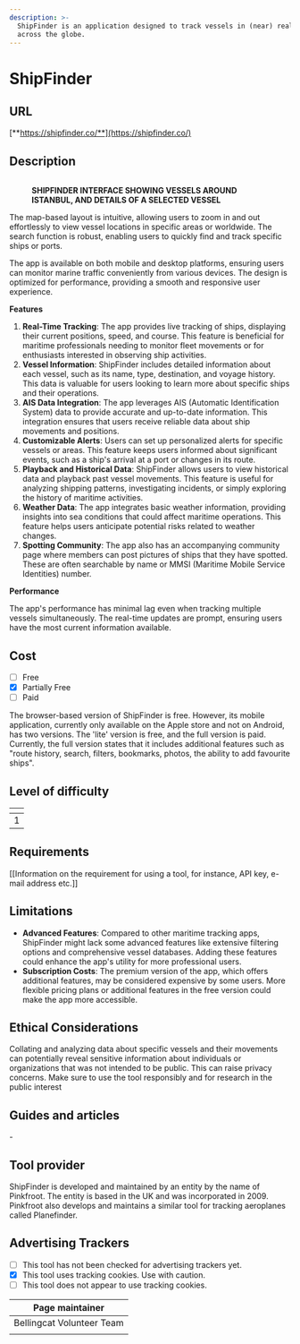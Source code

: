 ```yaml
---
description: >-
  ShipFinder is an application designed to track vessels in (near) real-time
  across the globe.
---
```


# ShipFinder

## URL

[**https://shipfinder.co/**](https://shipfinder.co/)

## Description

<figure><img src=".gitbook/assets/shipfinderinterface.JPG" alt=""><figcaption><p><strong>SHIPFINDER INTERFACE SHOWING VESSELS AROUND ISTANBUL, AND DETAILS OF A SELECTED VESSEL</strong></p></figcaption></figure>

The map-based layout is intuitive, allowing users to zoom in and out effortlessly to view vessel locations in specific areas or worldwide. The search function is robust, enabling users to quickly find and track specific ships or ports.

The app is available on both mobile and desktop platforms, ensuring users can monitor marine traffic conveniently from various devices. The design is optimized for performance, providing a smooth and responsive user experience.

**Features**

1. **Real-Time Tracking**: The app provides live tracking of ships, displaying their current positions, speed, and course. This feature is beneficial for maritime professionals needing to monitor fleet movements or for enthusiasts interested in observing ship activities.
2. **Vessel Information**: ShipFinder includes detailed information about each vessel, such as its name, type, destination, and voyage history. This data is valuable for users looking to learn more about specific ships and their operations.
3. **AIS Data Integration**: The app leverages AIS (Automatic Identification System) data to provide accurate and up-to-date information. This integration ensures that users receive reliable data about ship movements and positions.
4. **Customizable Alerts**: Users can set up personalized alerts for specific vessels or areas. This feature keeps users informed about significant events, such as a ship's arrival at a port or changes in its route.
5. **Playback and Historical Data**: ShipFinder allows users to view historical data and playback past vessel movements. This feature is useful for analyzing shipping patterns, investigating incidents, or simply exploring the history of maritime activities.
6. **Weather Data**: The app integrates basic weather information, providing insights into sea conditions that could affect maritime operations. This feature helps users anticipate potential risks related to weather changes.
7. **Spotting Community**: The app also has an accompanying community page where members can post pictures of ships that they have spotted. These are often searchable by name or MMSI (Maritime Mobile Service Identities) number.&#x20;

**Performance**

The app's performance has minimal lag even when tracking multiple vessels simultaneously. The real-time updates are prompt, ensuring users have the most current information available.

## Cost

* [ ] Free
* [x] Partially Free
* [ ] Paid

The browser-based version of ShipFinder is free. However, its mobile application, currently only available on the Apple store and not on Android, has two versions. The 'lite' version is free, and the full version is paid. Currently, the full version states that it includes additional features such as "route history, search, filters, bookmarks, photos, the ability to add favourite ships".&#x20;

## Level of difficulty

<table><thead><tr><th data-type="rating" data-max="5"></th></tr></thead><tbody><tr><td>1</td></tr></tbody></table>

## Requirements

\[\[Information on the requirement for using a tool, for instance, API key, e-mail address etc.]]

## Limitations

* **Advanced Features**: Compared to other maritime tracking apps, ShipFinder might lack some advanced features like extensive filtering options and comprehensive vessel databases. Adding these features could enhance the app's utility for more professional users.
* **Subscription Costs**: The premium version of the app, which offers additional features, may be considered expensive by some users. More flexible pricing plans or additional features in the free version could make the app more accessible.

## Ethical Considerations

Collating and analyzing data about specific vessels and their movements can potentially reveal sensitive information about individuals or organizations that was not intended to be public. This can raise privacy concerns. Make sure to use the tool responsibly and for research in the public interest&#x20;

## Guides and articles

\-

## Tool provider

ShipFinder is developed and maintained by an entity by the name of Pinkfroot. The entity is based in the UK and was incorporated in 2009. Pinkfroot also develops and maintains a similar tool for tracking aeroplanes called Planefinder.&#x20;

## Advertising Trackers

* [ ] This tool has not been checked for advertising trackers yet.
* [x] This tool uses tracking cookies. Use with caution.
* [ ] This tool does not appear to use tracking cookies.

| Page maintainer           |
| ------------------------- |
| Bellingcat Volunteer Team |
|                           |
